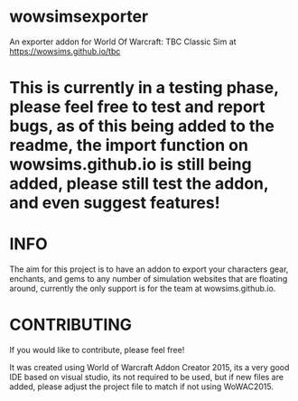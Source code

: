 # wowsimsexporter
An exporter addon for World Of Warcraft: TBC Classic Sim at  https://wowsims.github.io/tbc


# This is currently in a testing phase, please feel free to test and report bugs, as of this being added to the readme, the import function on wowsims.github.io is still being added, please still test the addon, and even suggest features!


# INFO
The aim for this project is to have an addon to export your characters gear, enchants, and gems to any number of simulation websites that are floating around, currently the only support is for the team at wowsims.github.io.


# CONTRIBUTING
If you would like to contribute, please feel free!

It was created using World of Warcraft Addon Creator 2015, its a very good IDE based on visual studio, its not required to be used, but if new files are added, please adjust the project file to match if not using WoWAC2015.



